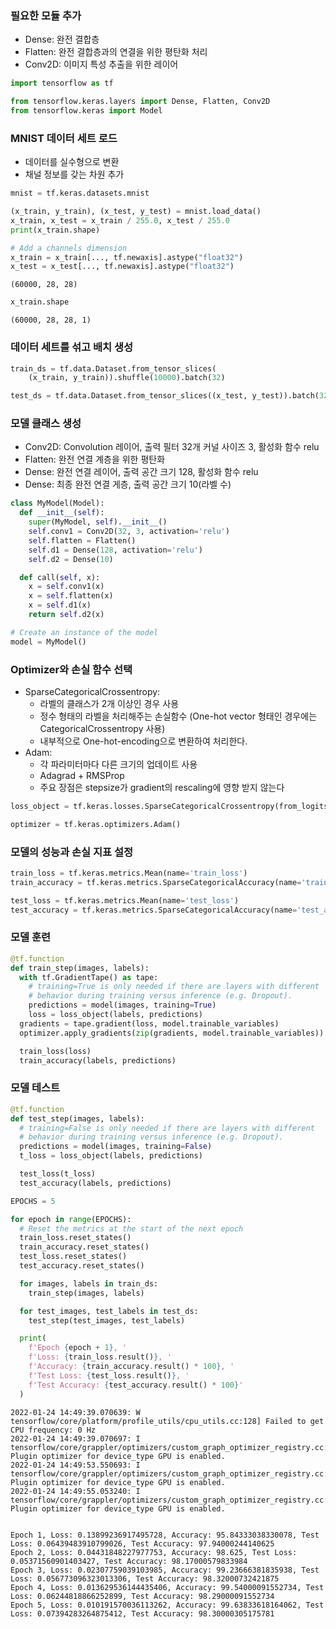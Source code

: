 ### 필요한 모듈 추가
- Dense: 완전 결합층
- Flatten: 완전 결합층과의 연결을 위한 평탄화 처리
- Conv2D: 이미지 특성 추출을 위한 레이어


```python
import tensorflow as tf

from tensorflow.keras.layers import Dense, Flatten, Conv2D
from tensorflow.keras import Model
```

### MNIST 데이터 세트 로드
- 데이터를 실수형으로 변환
- 채널 정보를 갖는 차원 추가


```python
mnist = tf.keras.datasets.mnist

(x_train, y_train), (x_test, y_test) = mnist.load_data()
x_train, x_test = x_train / 255.0, x_test / 255.0
print(x_train.shape)

# Add a channels dimension
x_train = x_train[..., tf.newaxis].astype("float32")
x_test = x_test[..., tf.newaxis].astype("float32")
```

    (60000, 28, 28)



```python
x_train.shape
```




    (60000, 28, 28, 1)



### 데이터 세트를 섞고 배치 생성


```python
train_ds = tf.data.Dataset.from_tensor_slices(
    (x_train, y_train)).shuffle(10000).batch(32)

test_ds = tf.data.Dataset.from_tensor_slices((x_test, y_test)).batch(32)
```

### 모델 클래스 생성
- Conv2D: Convolution 레이어, 출력 필터 32개 커널 사이즈 3, 활성화 함수 relu
- Flatten: 완전 연결 계층을 위한 평탄화
- Dense: 완전 연결 레이어, 출력 공간 크기 128, 활성화 함수 relu
- Dense: 최종 완전 연결 게층, 출력 공간 크기 10(라벨 수)


```python
class MyModel(Model):
  def __init__(self):
    super(MyModel, self).__init__()
    self.conv1 = Conv2D(32, 3, activation='relu')
    self.flatten = Flatten()
    self.d1 = Dense(128, activation='relu')
    self.d2 = Dense(10)

  def call(self, x):
    x = self.conv1(x)
    x = self.flatten(x)
    x = self.d1(x)
    return self.d2(x)

# Create an instance of the model
model = MyModel()
```

### Optimizer와 손실 함수 선택
- SparseCategoricalCrossentropy: 
    - 라벨의 클래스가 2개 이상인 경우 사용
    - 정수 형태의 라벨을 처리해주는 손실함수 (One-hot vector 형태인 경우에는 CategoricalCrossentropy 사용)
    - 내부적으로 One-hot-encoding으로 변환하여 처리한다.
- Adam:
    - 각 파라미터마다 다른 크기의 업데이트 사용
    - Adagrad + RMSProp
    - 주요 장점은 stepsize가 gradient의 rescaling에 영향 받지 않는다


```python
loss_object = tf.keras.losses.SparseCategoricalCrossentropy(from_logits=True)

optimizer = tf.keras.optimizers.Adam()
```

### 모델의 성능과 손실 지표 설정


```python
train_loss = tf.keras.metrics.Mean(name='train_loss')
train_accuracy = tf.keras.metrics.SparseCategoricalAccuracy(name='train_accuracy')

test_loss = tf.keras.metrics.Mean(name='test_loss')
test_accuracy = tf.keras.metrics.SparseCategoricalAccuracy(name='test_accuracy')
```

### 모델 훈련


```python
@tf.function
def train_step(images, labels):
  with tf.GradientTape() as tape:
    # training=True is only needed if there are layers with different
    # behavior during training versus inference (e.g. Dropout).
    predictions = model(images, training=True)
    loss = loss_object(labels, predictions)
  gradients = tape.gradient(loss, model.trainable_variables)
  optimizer.apply_gradients(zip(gradients, model.trainable_variables))

  train_loss(loss)
  train_accuracy(labels, predictions)
```

### 모델 테스트


```python
@tf.function
def test_step(images, labels):
  # training=False is only needed if there are layers with different
  # behavior during training versus inference (e.g. Dropout).
  predictions = model(images, training=False)
  t_loss = loss_object(labels, predictions)

  test_loss(t_loss)
  test_accuracy(labels, predictions)
```


```python
EPOCHS = 5

for epoch in range(EPOCHS):
  # Reset the metrics at the start of the next epoch
  train_loss.reset_states()
  train_accuracy.reset_states()
  test_loss.reset_states()
  test_accuracy.reset_states()

  for images, labels in train_ds:
    train_step(images, labels)

  for test_images, test_labels in test_ds:
    test_step(test_images, test_labels)

  print(
    f'Epoch {epoch + 1}, '
    f'Loss: {train_loss.result()}, '
    f'Accuracy: {train_accuracy.result() * 100}, '
    f'Test Loss: {test_loss.result()}, '
    f'Test Accuracy: {test_accuracy.result() * 100}'
  )
```

    2022-01-24 14:49:39.070639: W tensorflow/core/platform/profile_utils/cpu_utils.cc:128] Failed to get CPU frequency: 0 Hz
    2022-01-24 14:49:39.070697: I tensorflow/core/grappler/optimizers/custom_graph_optimizer_registry.cc:112] Plugin optimizer for device_type GPU is enabled.
    2022-01-24 14:49:53.550693: I tensorflow/core/grappler/optimizers/custom_graph_optimizer_registry.cc:112] Plugin optimizer for device_type GPU is enabled.
    2022-01-24 14:49:55.053240: I tensorflow/core/grappler/optimizers/custom_graph_optimizer_registry.cc:112] Plugin optimizer for device_type GPU is enabled.


    Epoch 1, Loss: 0.13899236917495728, Accuracy: 95.84333038330078, Test Loss: 0.06439483910799026, Test Accuracy: 97.94000244140625
    Epoch 2, Loss: 0.04431848227977753, Accuracy: 98.625, Test Loss: 0.05371560901403427, Test Accuracy: 98.17000579833984
    Epoch 3, Loss: 0.02307759039103985, Accuracy: 99.23666381835938, Test Loss: 0.056773096323013306, Test Accuracy: 98.32000732421875
    Epoch 4, Loss: 0.013629536144435406, Accuracy: 99.54000091552734, Test Loss: 0.06244818866252899, Test Accuracy: 98.29000091552734
    Epoch 5, Loss: 0.010191570036113262, Accuracy: 99.63833618164062, Test Loss: 0.07394283264875412, Test Accuracy: 98.30000305175781



```python

```
